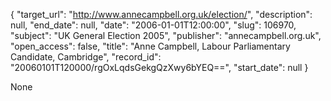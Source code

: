 {
  "target_url": "http://www.annecampbell.org.uk/election/", 
  "description": null, 
  "end_date": null, 
  "date": "2006-01-01T12:00:00", 
  "slug": 106970, 
  "subject": "UK General Election 2005", 
  "publisher": "annecampbell.org.uk", 
  "open_access": false, 
  "title": "Anne Campbell, Labour Parliamentary Candidate, Cambridge", 
  "record_id": "20060101T120000/rgOxLqdsGekgQzXwy6bYEQ==", 
  "start_date": null
}

None